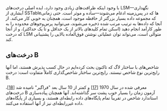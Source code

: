 با وجود اینکه ظرافت‌های زیادی وجود دارد، ایده اصلی درخت‌های LSM—نگهداری آبشاری از SSTable‌ها که در پس‌زمینه ادغام می‌شوند—ساده و موثر است. حتی زمانی که مجموعه داده بسیار بزرگتر از حافظه موجود است، همچنان به خوبی کار می‌کند. از آنجا که داده‌ها به ترتیب مرتب شده ذخیره می‌شوند، می‌توانید پرس‌وجوهای محدوده را به طور کارآمد انجام دهید (اسکن تمام کلیدهای بالاتر از یک حداقل و تا یک حداکثر)، و از آنجا که درخت LSM متوالی است، می‌تواند توان عملیاتی نوشتن فوق‌العاده بالایی را پشتیبانی کند.

## درخت‌های B

شاخص‌های با ساختار لاگ که تاکنون بحث کرده‌ایم در حال کسب پذیرش هستند، اما آنها رایج‌ترین نوع شاخص نیستند. رایج‌ترین ساختار شاخص‌گذاری کاملاً متفاوت است: درخت B.

معرفی شده در سال 1970 [[17](ch03.html#Bayer1970tq)] و کمتر از 10 سال بعد "فراگیر" نامیده شد [[18](ch03.html#Comer1979uy)]، درخت‌های B آزمون زمان را بسیار خوب پشت سر گذاشته‌اند. آنها همچنان پیاده‌سازی استاندارد شاخص در تقریباً تمام پایگاه‌های داده رابطه‌ای هستند، و بسیاری از پایگاه‌های داده غیررابطه‌ای نیز از آنها استفاده می‌کنند. 